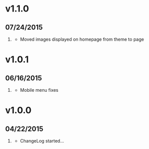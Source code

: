 # v1.1.0
## 07/24/2015

1. [](#improved)
    * Moved images displayed on homepage from theme to page

# v1.0.1
## 06/16/2015

1. [](#bugfix)
    * Mobile menu fixes

# v1.0.0
## 04/22/2015

1. [](#new)
    * ChangeLog started...
